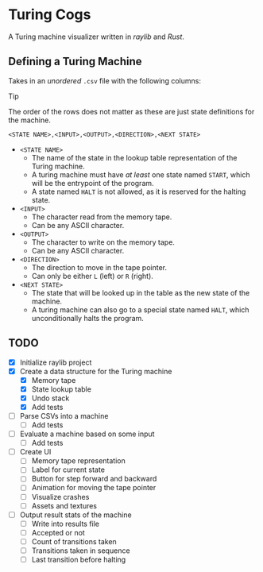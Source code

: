# Turing Cogs

A Turing machine visualizer written in *raylib* and *Rust*.

## Defining a Turing Machine

Takes in an *unordered* `.csv` file with the following columns:

> [!TIP]
> The order of the rows does not matter as these are just state
> definitions for the machine.

```
<STATE NAME>,<INPUT>,<OUTPUT>,<DIRECTION>,<NEXT STATE>
```

- `<STATE NAME>`
  - The name of the state in the lookup table representation of the Turing
    machine.
  - A turing machine must have *at least* one state named `START`, which will
    be the entrypoint of the program.
  - A state named `HALT` is not allowed, as it is reserved for the halting
    state.
- `<INPUT>`
  - The character read from the memory tape.
  - Can be any ASCII character.
- `<OUTPUT>`
  - The character to write on the memory tape.
  - Can be any ASCII character.
- `<DIRECTION>`
  - The direction to move in the tape pointer.
  - Can only be either `L` (left) or `R` (right).
- `<NEXT STATE>`
  - The state that will be looked up in the table as the new state of the
    machine.
  - A turing machine can also go to a special state named `HALT`, which
    unconditionally halts the program.

## TODO
- [x] Initialize raylib project
- [x] Create a data structure for the Turing machine
  - [x] Memory tape
  - [x] State lookup table
  - [x] Undo stack
  - [x] Add tests
- [ ] Parse CSVs into a machine
  - [ ] Add tests
- [ ] Evaluate a machine based on some input
  - [ ] Add tests
- [ ] Create UI
  - [ ] Memory tape representation
  - [ ] Label for current state
  - [ ] Button for step forward and backward
  - [ ] Animation for moving the tape pointer
  - [ ] Visualize crashes
  - [ ] Assets and textures
- [ ] Output result stats of the machine
  - [ ] Write into results file
  - [ ] Accepted or not
  - [ ] Count of transitions taken
  - [ ] Transitions taken in sequence
  - [ ] Last transition before halting
